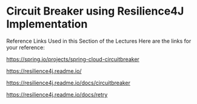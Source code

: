 # Circuit Breaker using Resilience4J Implementation

Reference Links Used in this Section of the Lectures
Here are the links for your reference:

https://spring.io/projects/spring-cloud-circuitbreaker

https://resilience4j.readme.io/

https://resilience4j.readme.io/docs/circuitbreaker

https://resilience4j.readme.io/docs/retry
